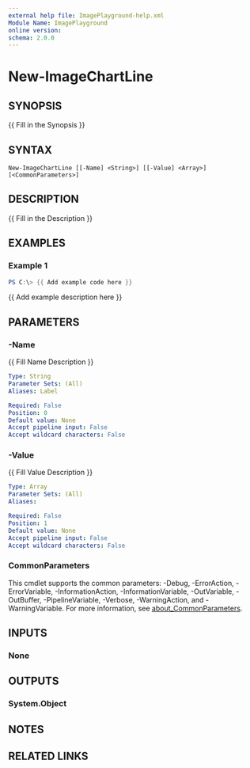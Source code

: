 ```yaml
---
external help file: ImagePlayground-help.xml
Module Name: ImagePlayground
online version:
schema: 2.0.0
---
```


# New-ImageChartLine

## SYNOPSIS
{{ Fill in the Synopsis }}

## SYNTAX

```
New-ImageChartLine [[-Name] <String>] [[-Value] <Array>] [<CommonParameters>]
```

## DESCRIPTION
{{ Fill in the Description }}

## EXAMPLES

### Example 1
```powershell
PS C:\> {{ Add example code here }}
```

{{ Add example description here }}

## PARAMETERS

### -Name
{{ Fill Name Description }}

```yaml
Type: String
Parameter Sets: (All)
Aliases: Label

Required: False
Position: 0
Default value: None
Accept pipeline input: False
Accept wildcard characters: False
```

### -Value
{{ Fill Value Description }}

```yaml
Type: Array
Parameter Sets: (All)
Aliases:

Required: False
Position: 1
Default value: None
Accept pipeline input: False
Accept wildcard characters: False
```

### CommonParameters
This cmdlet supports the common parameters: -Debug, -ErrorAction, -ErrorVariable, -InformationAction, -InformationVariable, -OutVariable, -OutBuffer, -PipelineVariable, -Verbose, -WarningAction, and -WarningVariable. For more information, see [about_CommonParameters](http://go.microsoft.com/fwlink/?LinkID=113216).

## INPUTS

### None

## OUTPUTS

### System.Object
## NOTES

## RELATED LINKS
